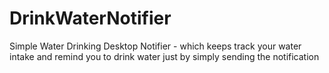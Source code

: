 # DrinkWaterNotifier
Simple Water Drinking Desktop Notifier - which keeps track your water intake and remind you to drink water just by simply sending the notification
